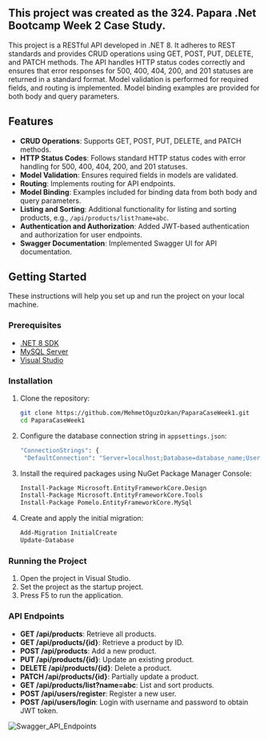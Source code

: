 ## This project was created as the 324. Papara .Net Bootcamp Week 2 Case Study.

This project is a RESTful API developed in .NET 8. It adheres to REST standards and provides CRUD operations using GET, POST, PUT, DELETE, and PATCH methods. The API handles HTTP status codes correctly and ensures that error responses for 500, 400, 404, 200, and 201 statuses are returned in a standard format. Model validation is performed for required fields, and routing is implemented. Model binding examples are provided for both body and query parameters.

## Features

- **CRUD Operations**: Supports GET, POST, PUT, DELETE, and PATCH methods.
- **HTTP Status Codes**: Follows standard HTTP status codes with error handling for 500, 400, 404, 200, and 201 statuses.
- **Model Validation**: Ensures required fields in models are validated.
- **Routing**: Implements routing for API endpoints.
- **Model Binding**: Examples included for binding data from both body and query parameters.
- **Listing and Sorting**: Additional functionality for listing and sorting products, e.g., `/api/products/list?name=abc`.
- **Authentication and Authorization**: Added JWT-based authentication and authorization for user endpoints.
- **Swagger Documentation**: Implemented Swagger UI for API documentation.

## Getting Started

These instructions will help you set up and run the project on your local machine.

### Prerequisites

- [.NET 8 SDK](https://dotnet.microsoft.com/download/dotnet/8.0)
- [MySQL Server](https://dev.mysql.com/downloads/mysql/)
- [Visual Studio](https://visualstudio.microsoft.com/)

### Installation

1. Clone the repository:
   ```sh
   git clone https://github.com/MehmetOguzOzkan/PaparaCaseWeek1.git
   cd PaparaCaseWeek1

2. Configure the database connection string in `appsettings.json`:
   ```sh
   "ConnectionStrings": {
    "DefaultConnection": "Server=localhost;Database=database_name;User=root;Password=your_password;" }

3. Install the required packages using NuGet Package Manager Console:
   ```sh
   Install-Package Microsoft.EntityFrameworkCore.Design
   Install-Package Microsoft.EntityFrameworkCore.Tools
   Install-Package Pomelo.EntityFrameworkCore.MySql

4. Create and apply the initial migration:
   ```sh
   Add-Migration InitialCreate
   Update-Database

### Running the Project
1. Open the project in Visual Studio.
2. Set the project as the startup project.
3. Press F5 to run the application.

### API Endpoints

- **GET /api/products**: Retrieve all products.
- **GET /api/products/{id}**: Retrieve a product by ID.
- **POST /api/products**: Add a new product.
- **PUT /api/products/{id}**: Update an existing product.
- **DELETE /api/products/{id}**: Delete a product.
- **PATCH /api/products/{id}**: Partially update a product.
- **GET /api/products/list?name=abc**: List and sort products.
- **POST /api/users/register**: Register a new user.
- **POST /api/users/login**: Login with username and password to obtain JWT token.

![Swagger_API_Endpoints](https://github.com/MehmetOguzOzkan/PaparaCaseWeek1/blob/master/Docs/api_endpoints_swagger.jpeg)
